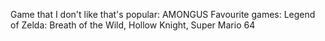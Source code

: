 Game that I don't like that's popular: AMONGUS
Favourite games: Legend of Zelda: Breath of the Wild, Hollow Knight, Super Mario 64